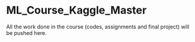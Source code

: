 # ML_Course_Kaggle_Master
All the work done in the course (codes, assignments and final project) will be pushed here.
